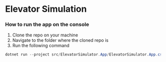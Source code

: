 # Elevator Simulation

### How to run the app on the console

1. Clone the repo on your machine
2. Navigate to the folder where the cloned repo is
3. Run the following command

```powershell
dotnet run --project src/ElevatorSimulator.App/ElevatorSimulator.App.csproj
```

